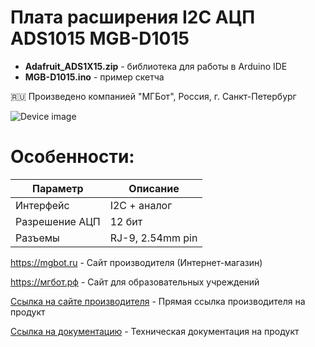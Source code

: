 # Плата расширения I2C АЦП ADS1015 MGB-D1015

- **Adafruit_ADS1X15.zip** - библиотека для работы в Arduino IDE
- **MGB-D1015.ino** - пример скетча

🇷🇺 Произведено компанией "МГБот", Россия, г. Санкт-Петербург

![Device image](https://mgbot.ru/upload/iblock/9f8/9f8eb5ab0373b2d55a176d74c623a59e.jpg)

# Особенности:

| Параметр    | Описание |
| ----------- | -----------|
| Интерфейс   | I2C + аналог|
| Разрешение АЦП       | 12 бит |
| Разъемы     | RJ-9, 2.54mm pin|

https://mgbot.ru  - Сайт производителя (Интернет-магазин)

https://мгбот.рф  - Сайт для образовательных учреждений

[Ссылка на сайте производителя](https://mgbot.ru/catalog/platy_rasshireniya/plata_rasshireniya_i2c_atsp_ads1015_razem_rj_9_mgb_d1015/) - Прямая ссылка производителя на продукт

[Ссылка на документацию](https://books.mgbot.ru/devices/MGB-D1015.pdf) - Техническая документация на продукт
